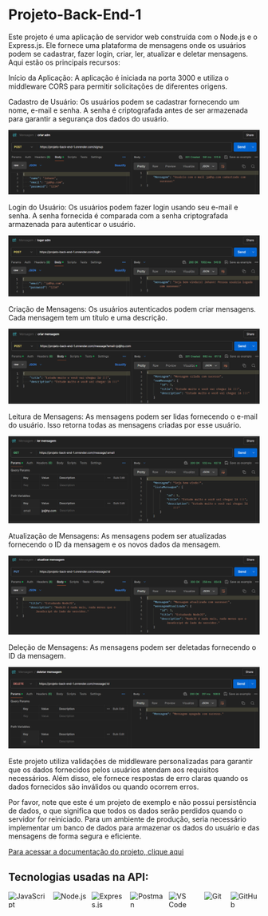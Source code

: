 # Projeto-Back-End-1

Este projeto é uma aplicação de servidor web construída com o Node.js e o Express.js. Ele fornece uma plataforma de mensagens onde os usuários podem se cadastrar, fazer login, criar, ler, atualizar e deletar mensagens. Aqui estão os principais recursos:

Início da Aplicação: A aplicação é iniciada na porta 3000 e utiliza o middleware CORS para permitir solicitações de diferentes origens.

Cadastro de Usuário: Os usuários podem se cadastrar fornecendo um nome, e-mail e senha. A senha é criptografada antes de ser armazenada para garantir a segurança dos dados do usuário.

<img src="./images/image.png" alt="cadastro">

Login do Usuário: Os usuários podem fazer login usando seu e-mail e senha. A senha fornecida é comparada com a senha criptografada armazenada para autenticar o usuário.

<img src="./images/image-1.png" alt="login">

Criação de Mensagens: Os usuários autenticados podem criar mensagens. Cada mensagem tem um título e uma descrição.

<img src="./images/image-2.png" alt="criar mensagem">

Leitura de Mensagens: As mensagens podem ser lidas fornecendo o e-mail do usuário. Isso retorna todas as mensagens criadas por esse usuário.

<img src="./images/image-4.png" alt="ler mensagem">

Atualização de Mensagens: As mensagens podem ser atualizadas fornecendo o ID da mensagem e os novos dados da mensagem.

<img src="./images/image-5.png" alt="Atualizar mensagem">

Deleção de Mensagens: As mensagens podem ser deletadas fornecendo o ID da mensagem.

<img src="./images/image-6.png" alt="deletar mensagem">

Este projeto utiliza validações de middleware personalizadas para garantir que os dados fornecidos pelos usuários atendam aos requisitos necessários. Além disso, ele fornece respostas de erro claras quando os dados fornecidos são inválidos ou quando ocorrem erros.

Por favor, note que este é um projeto de exemplo e não possui persistência de dados, o que significa que todos os dados serão perdidos quando o servidor for reiniciado. Para um ambiente de produção, seria necessário implementar um banco de dados para armazenar os dados do usuário e das mensagens de forma segura e eficiente.

[Para acessar a documentação do projeto, clique aqui](https://documenter.getpostman.com/view/34269147/2sA3JM61M2)

## Tecnologias usadas na API:

<div style="display: flex; gap: 10px;">
  <img src="https://img.shields.io/badge/JavaScript-F7DF1E.svg?style=for-the-badge&logo=JavaScript&logoColor=black" style="width: 130px; height: 32px;" alt="JavaScript" title="JavaScript">

  <img src="https://img.shields.io/badge/Node.js-5FA04E.svg?style=for-the-badge&logo=nodedotjs&logoColor=white" style="width: 110px; height: 32px;" alt="Node.js" title="NodeJs"/>

  <img src="https://img.shields.io/badge/Express-000000.svg?style=for-the-badge&logo=Express&logoColor=white" style="width: 110px; height: 32px;" alt="Express.js" title="ExpressJs"/>

  <img src="https://img.shields.io/badge/Postman-FF6C37.svg?style=for-the-badge&logo=Postman&logoColor=white" style="width: 110px; height: 32px;" alt="Postman" title="Postman"/>

  <img src="https://img.shields.io/badge/VSCode-0078D4?style=for-the-badge&logo=visual%20studio%20code&logoColor=white" style="width: 100px; height: 32px;" alt="VS Code" title="VS Code"/>

  <img src="https://img.shields.io/badge/Git-F05032.svg?style=for-the-badge&logo=Git&logoColor=white" style="width: 70px; height: 32px;" alt="Git" title="Git"/>

  <img src="https://img.shields.io/badge/GitHub-181717.svg?style=for-the-badge&logo=GitHub&logoColor=white" style="width: 95px; height: 32px;" alt="GitHub" title="GitHub"/>
</div>
